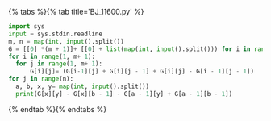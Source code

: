 {% tabs %}{% tab title='BJ_11600.py' %}

```py
import sys
input = sys.stdin.readline
m, n = map(int, input().split())
G = [[0] *(m + 1)]+ [[0] + list(map(int, input().split())) for i in range(m)]
for i in range(1, m+ 1):
  for j in range(1, m+ 1):
      G[i][j]= (G[i-1][j] + G[i][j - 1] + G[i][j] - G[i - 1][j - 1])
for j in range(n):
  a, b, x, y= map(int, input().split())
  print(G[x][y] - G[x][b - 1] - G[a - 1][y] + G[a - 1][b - 1])
```

{% endtab %}{% endtabs %}
